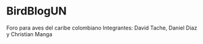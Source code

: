 # BirdBlogUN
 Foro para aves del caribe colombiano
Integrantes: David Tache, Daniel Diaz y Christian Manga
